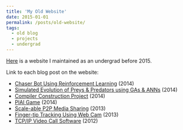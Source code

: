 ```yaml
---
title: 'My Old Website'
date: 2015-01-01
permalink: /posts/old-website/
tags:
  - old blog
  - projects
  - undergrad
---
```


[Here](https://abhinavcodes.wordpress.com/) is a website I maintained as an undergrad before 2015.

Link to each blog post on the website:
- [Chaser Bot Using Reinforcement Learning](https://abhinavcodes.wordpress.com/2014/08/02/chaser-bot-using-reinforcement-learning/) (2014)
- [Simulated Evolution of Preys & Predators using GAs & ANNs](https://abhinavcodes.wordpress.com/2014/07/29/simulated-evolution-of-preys-predators-using-gas-nns/) (2014)
- [Compiler Construction Project](https://abhinavcodes.wordpress.com/2014/05/20/compiler-construction-project/) (2014)
- [PlAI Game](https://abhinavcodes.wordpress.com/2014/04/01/plai-game/) (2014)
- [Scale-able P2P Media Sharing](https://abhinavcodes.wordpress.com/2013/12/20/scale-able-p2p-media-sharing/) (2013)
- [Finger-tip Tracking Using Web Cam](https://abhinavcodes.wordpress.com/2013/03/02/finger-tip-tracking-using-web-cam/) (2013)
- [TCP/IP Video Call Software](https://abhinavcodes.wordpress.com/2012/12/01/tcpip-video-call-software/) (2012)

